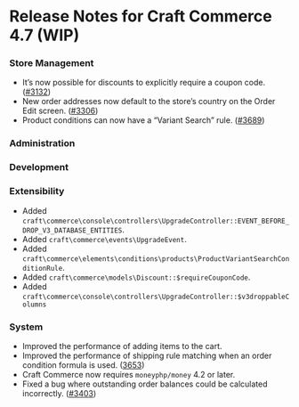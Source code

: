 # Release Notes for Craft Commerce 4.7 (WIP)

### Store Management
- It’s now possible for discounts to explicitly require a coupon code. ([#3132](https://github.com/craftcms/commerce/issues/3132))
- New order addresses now default to the store’s country on the Order Edit screen. ([#3306](https://github.com/craftcms/commerce/issues/3306))
- Product conditions can now have a “Variant Search” rule. ([#3689](https://github.com/craftcms/commerce/issues/3689))

### Administration

### Development

### Extensibility
- Added `craft\commerce\console\controllers\UpgradeController::EVENT_BEFORE_DROP_V3_DATABASE_ENTITIES`.
- Added `craft\commerce\events\UpgradeEvent`.
- Added `craft\commerce\elements\conditions\products\ProductVariantSearchConditionRule`.
- Added `craft\commerce\models\Discount::$requireCouponCode`.
- Added `craft\commerce\console\controllers\UpgradeController::$v3droppableColumns`

### System
- Improved the performance of adding items to the cart.
- Improved the performance of shipping rule matching when an order condition formula is used. ([3653](https://github.com/craftcms/commerce/pull/3653))
- Craft Commerce now requires `moneyphp/money` 4.2 or later.
- Fixed a bug where outstanding order balances could be calculated incorrectly. ([#3403](https://github.com/craftcms/commerce/issues/3403))
